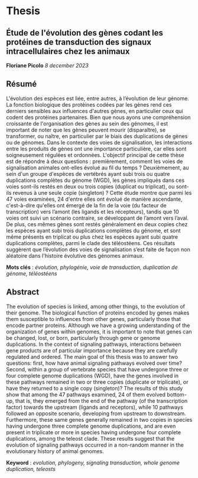 # Thesis

## Étude de l'évolution des gènes codant les protéines de transduction des signaux intracellulaires chez les animaux
**Floriane Picolo**
*8 december 2023* 

## Résumé
L'évolution des espèces est liée, entre autres, à l’évolution de leur génome. La fonction biologique des protéines codées par les gènes rend ces derniers sensibles aux influences d'autres gènes, en particulier ceux qui codent des protéines partenaires. Bien que nous ayons une compréhension croissante de l'organisation des gènes au sein des génomes, il est important de noter que les gènes peuvent mourir (disparaître), se transformer, ou naître, en particulier par le biais des duplications de gènes ou de génomes. Dans le contexte des voies de signalisation, les interactions entre les produits de gènes ont une importance particulière, car elles sont soigneusement régulées et ordonnées. L'objectif principal de cette thèse est de répondre à deux questions : premièrement, comment les voies de signalisation animales ont-elles évolué au fil du temps ? Deuxièmement, au sein d'un groupe d'espèces de vertébrés ayant subi trois ou quatre duplications complètes du génome (WGD), les gènes impliqués dans ces voies sont-ils restés en deux ou trois copies (duplicat ou triplicat), ou sont-ils revenus à une seule copie (singleton) ? Cette étude montre que parmi les 47 voies examinées, 24 d'entre elles ont évolué de manière ascendante, c'est-à-dire qu'elles ont émergé de la fin de la voie (du facteur de transcription) vers l’amont (les ligands et les récepteurs), tandis que 10 voies ont suivi un scénario contraire, se développant de l’amont vers l’aval. De plus, ces mêmes gènes sont restés généralement en deux copies chez les espèces ayant subi trois duplications complètes du génome, et sont même présents en triplicat ou plus chez les espèces ayant subi quatre duplications complètes, parmi le clade des téléostéens. Ces résultats suggèrent que l’évolution des voies de signalisation s’est faite de façon non aléatoire dans l'histoire évolutive des génomes animaux.

**Mots clés** : *évolution, phylogénie, voie de transduction, duplication de génome, téléostéens*

## Abstract
The evolution of species is linked, among other things, to the evolution of their genome. The biological function of proteins encoded by genes makes them susceptible to influences from other genes, particularly those that encode partner proteins. Although we have a growing understanding of the organization of genes within genomes, it is important to note that genes can be changed, lost, or born, particularly through gene or genome duplications. In the context of signaling pathways, interactions between gene products are of particular importance because they are carefully regulated and ordered. The main goal of this thesis was to answer two questions: first, how have animal signaling pathways evolved over time? Second, within a group of vertebrate species that have undergone three or four complete genome duplications (WGD), have the genes involved in these pathways remained in two or three copies (duplicate or triplicate), or have they returned to a single copy (singleton)? The results of this study show that among the 47 pathways examined, 24 of them evolved bottom-up, that is, they emerged from the end of the pathway (of the transcription factor) towards the upstream (ligands and receptors), while 10 pathways followed an opposite scenario, developing from upstream to downstream. Furthermore, these same genes generally remained in two copies in species having undergone three complete genome duplications, and are even present in triplicate or more in species having undergone four complete duplications, among the teleost clade. These results suggest that the evolution of signaling pathways occurred in a non-random manner in the evolutionary history of animal genomes.

**Keyword** : *evolution, phylogeny, signaling transduction, whole genome duplication, teleosts*
